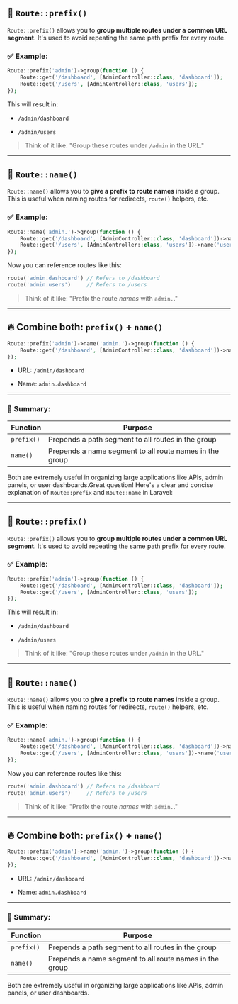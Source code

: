 ## 🔹 `Route::prefix()`

`Route::prefix()` allows you to **group multiple routes under a common URL segment**. It's used to avoid repeating the same path prefix for every route.

### ✅ Example:

```php
Route::prefix('admin')->group(function () {
    Route::get('/dashboard', [AdminController::class, 'dashboard']);
    Route::get('/users', [AdminController::class, 'users']);
});
```

This will result in:

- `/admin/dashboard`
    
- `/admin/users`
    

> Think of it like: "Group these routes under `/admin` in the URL."

---

## 🔹 `Route::name()`

`Route::name()` allows you to **give a prefix to route names** inside a group. This is useful when naming routes for redirects, `route()` helpers, etc.

### ✅ Example:

```php
Route::name('admin.')->group(function () {
    Route::get('/dashboard', [AdminController::class, 'dashboard'])->name('dashboard');
    Route::get('/users', [AdminController::class, 'users'])->name('users');
});
```

Now you can reference routes like this:

```php
route('admin.dashboard') // Refers to /dashboard
route('admin.users')     // Refers to /users
```

> Think of it like: "Prefix the route _names_ with `admin.`."

---

## 🔥 Combine both: `prefix()` + `name()`

```php
Route::prefix('admin')->name('admin.')->group(function () {
    Route::get('/dashboard', [AdminController::class, 'dashboard'])->name('dashboard');
});
```

- URL: `/admin/dashboard`
    
- Name: `admin.dashboard`
    

---

### 🧠 Summary:

|Function|Purpose|
|---|---|
|`prefix()`|Prepends a path segment to all routes in the group|
|`name()`|Prepends a name segment to all route names in the group|

Both are extremely useful in organizing large applications like APIs, admin panels, or user dashboards.Great question! Here's a clear and concise explanation of `Route::prefix` and `Route::name` in Laravel:

---

## 🔹 `Route::prefix()`

`Route::prefix()` allows you to **group multiple routes under a common URL segment**. It's used to avoid repeating the same path prefix for every route.

### ✅ Example:

```php
Route::prefix('admin')->group(function () {
    Route::get('/dashboard', [AdminController::class, 'dashboard']);
    Route::get('/users', [AdminController::class, 'users']);
});
```

This will result in:

- `/admin/dashboard`
    
- `/admin/users`
    

> Think of it like: "Group these routes under `/admin` in the URL."

---

## 🔹 `Route::name()`

`Route::name()` allows you to **give a prefix to route names** inside a group. This is useful when naming routes for redirects, `route()` helpers, etc.

### ✅ Example:

```php
Route::name('admin.')->group(function () {
    Route::get('/dashboard', [AdminController::class, 'dashboard'])->name('dashboard');
    Route::get('/users', [AdminController::class, 'users'])->name('users');
});
```

Now you can reference routes like this:

```php
route('admin.dashboard') // Refers to /dashboard
route('admin.users')     // Refers to /users
```

> Think of it like: "Prefix the route _names_ with `admin.`."

---

## 🔥 Combine both: `prefix()` + `name()`

```php
Route::prefix('admin')->name('admin.')->group(function () {
    Route::get('/dashboard', [AdminController::class, 'dashboard'])->name('dashboard');
});
```

- URL: `/admin/dashboard`
    
- Name: `admin.dashboard`
    

---

### 🧠 Summary:

|Function|Purpose|
|---|---|
|`prefix()`|Prepends a path segment to all routes in the group|
|`name()`|Prepends a name segment to all route names in the group|

Both are extremely useful in organizing large applications like APIs, admin panels, or user dashboards.